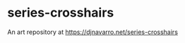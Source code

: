 
<!-- README.md is generated from README.Rmd. Please edit that file -->

# series-crosshairs

<!-- badges: start -->
<!-- badges: end -->

An art repository at <https://djnavarro.net/series-crosshairs>
